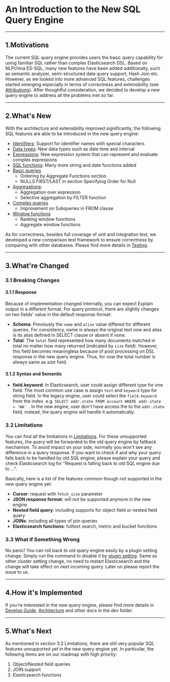 # An Introduction to the New SQL Query Engine

---
## 1.Motivations

The current SQL query engine provides users the basic query capability for using familiar SQL rather than complex Elasticsearch DSL. Based on NLPchina ES-SQL, many new features have been added additionally, such as semantic analyzer, semi-structured data query support, Hash Join etc. However, as we looked into more advanced SQL features, challenges started emerging especially in terms of correctness and extensibility (see [Attributions](../attributions.md)). After thoughtful consideration, we decided to develop a new query engine to address all the problems met so far.


---
## 2.What's New

With the architecture and extensibility improved significantly, the following SQL features are able to be introduced in the new query engine:

* [Identifiers](/docs/user/general/identifiers.rst): Support for identifier names with special characters
* [Data types](/docs/user/general/datatypes.rst): New data types such as date time and interval
* [Expressions](/docs/user/dql/expressions.rst): New expression system that can represent and evaluate complex expressions
* [SQL functions](/docs/user/dql/functions.rst): Many more string and date functions added
* [Basic queries](/docs/user/dql/basics.rst)
    * Ordering by Aggregate Functions section
    * NULLS FIRST/LAST in section Specifying Order for Null
* [Aggregations](/docs/user/dql/aggregations.rst):
    * Aggregation over expression
    * Selective aggregation by FILTER function
* [Complex queries](/docs/user/dql/complex.rst)
    * Improvement on Subqueries in FROM clause
* [Window functions](/docs/user/dql/window.rst)
    * Ranking window functions
    * Aggregate window functions

As for correctness, besides full coverage of unit and integration test, we developed a new comparison test framework to ensure correctness by comparing with other databases. Please find more details in [Testing](./Testing.md).


---
## 3.What're Changed

### 3.1 Breaking Changes

#### 3.1.1 Response
Because of implementation changed internally, you can expect Explain output in a different format. For query protocol, there are slightly changes on two fields' value in the default response format:

* **Schema**: Previously the `name` and `alias` value differed for different queries. For consistency, name is always the original text now and alias is its alias defined in SELECT clause or absent if none.
* **Total**: The `total` field represented how many documents matched in total no matter how many returned (indicated by `size` field). However, this field becomes meaningless because of post processing on DSL response in the new query engine. Thus, for now the total number is always same as size field.

#### 3.1.2 Syntax and Semantic

* **field.keyword**: In Elasticsearch, user could assign different type for one field. The most common use case is assign `text` and `keyword` type for string field. In the legacy engine, user could select the `field.keyword` from the index. e.g. `SELECT addr.state FROM account WHERE addr.state = 'WA' `. In the new engine, user don't have access the to the `addr.state` field, instead, the query engine will handle it automatically. 


### 3.2 Limitations

You can find all the limitations in [Limitations](/docs/user/limitations/limitations.rst). For these unsupported features, the query will be forwarded to the old query engine by fallback mechanism. To avoid impact on your side, normally you won't see any difference in a query response. If you want to check if and why your query falls back to be handled by old SQL engine, please explain your query and check Elasticsearch log for "Request is falling back to old SQL engine due to ...".

Basically, here is a list of the features common though not supported in the new query engine yet:

* **Cursor**: request with `fetch_size` parameter
* **JSON response format**: will not be supported anymore in the new engine
* **Nested field query**: including supports for object field or nested field query
* **JOINs**: including all types of join queries
* **Elasticsearch functions**: fulltext search, metric and bucket functions

### 3.3 What if Something Wrong

No panic! You can roll back to old query engine easily by a plugin setting change. Simply run the command to disable it by [plugin setting](/docs/user/admin/settings.rst#opendistro-sql-engine-new-enabled). Same as other cluster setting change, no need to restart Elasticsearch and the change will take effect on next incoming query. Later on please report the issue to us.


---
## 4.How it's Implemented

If you're interested in the new query engine, please find more details in [Develop Guide](../developing.rst), [Architecture](./Architecture.md) and other docs in the dev folder.


---
## 5.What's Next

As mentioned in section 3.2 Limitations, there are still very popular SQL features unsupported yet in the new query engine yet. In particular, the following items are on our roadmap with high priority:

1. Object/Nested field queries
2. JOIN support
3. Elasticsearch functions

